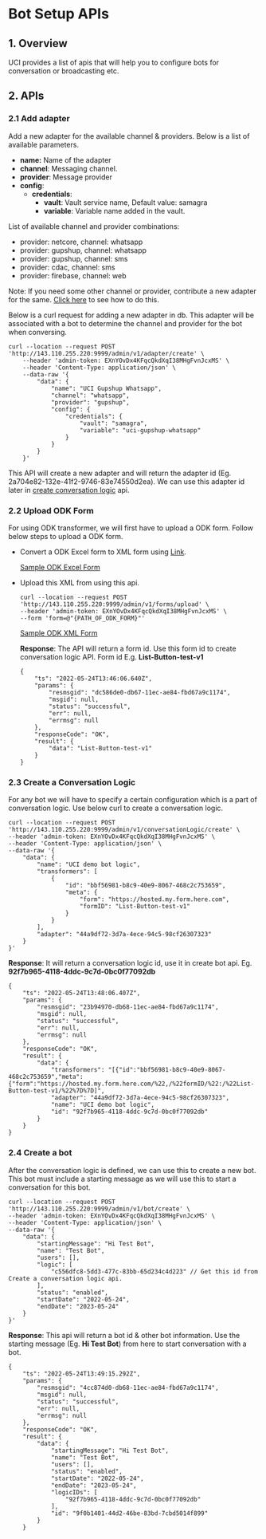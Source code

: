 # Bot Setup APIs

## 1. Overview

UCI provides a list of apis that will help you to configure bots for conversation or broadcasting etc.&#x20;

## 2. APIs

### 2.1 Add adapter&#x20;

Add a new adapter for the available channel & providers. Below is a list of available parameters.

* **name:** Name of the adapter
* **channel**: Messaging channel.
* **provider**: Message provider
* **config**:
  * **credentials**:
    * **vault**: Vault service name, Default value: samagra&#x20;
    * **variable**: Variable name added in the vault.

List of available channel and provider combinations:

* provider: netcore, channel: whatsapp
* provider: gupshup, channel: whatsapp
* provider: gupshup, channel: sms
* provider: cdac, channel: sms
* provider: firebase, channel: web

Note: If you need some other channel or provider, contribute a new adapter for the same. [Click here](../contribution-guide/create-an-adapter.md) to see how to do this.

Below is a curl request for adding a new adapter in db. This adapter will be associated with a bot to determine the channel and provider for the bot when conversing.

```
curl --location --request POST 'http://143.110.255.220:9999/admin/v1/adapter/create' \
    --header 'admin-token: EXnYOvDx4KFqcQkdXqI38MHgFvnJcxMS' \
    --header 'Content-Type: application/json' \
    --data-raw '{
        "data": {
            "name": "UCI Gupshup Whatsapp",
            "channel": "whatsapp",
            "provider": "gupshup",
            "config": {
                "credentials": {
                    "vault": "samagra",
                    "variable": "uci-gupshup-whatsapp"
                }
            }
        }
    }'  
```

This API will create a new adapter and will return the adapter id (Eg. 2a704e82-132e-41f2-9746-83e74550d2ea). We can use this adapter id later in [create conversation logic](bot-setup-apis.md#2.3-create-a-conversation-logic) api.

### 2.2 Upload ODK Form

For using ODK transformer, we will first have to upload a ODK form. Follow below steps to upload a ODK form.

*   Convert a ODK Excel form to XML form using [Link](https://getodk.org/xlsform/).

    [Sample ODK Excel Form](https://github.com/samagra-comms/docker-deploy/blob/main/media/List-QRB-Test-Bot.xlsx)
*   Upload this XML from using this api.

    ```
    curl --location --request POST 'http://143.110.255.220:9999/admin/v1/forms/upload' \
    --header 'admin-token: EXnYOvDx4KFqcQkdXqI38MHgFvnJcxMS' \
    --form 'form=@"{PATH_OF_ODK_FORM}"'
    ```

    [Sample ODK XML Form](https://github.com/samagra-comms/docker-deploy/blob/main/List-QRB-Test-Bot.xml)

    **Response**: The API will return a form id. Use this form id to create conversation logic API. Form id E.g. **List-Button-test-v1**

    ```
    {
        "ts": "2022-05-24T13:46:06.640Z",
        "params": {
            "resmsgid": "dc586de0-db67-11ec-ae84-fbd67a9c1174",
            "msgid": null,
            "status": "successful",
            "err": null,
            "errmsg": null
        },
        "responseCode": "OK",
        "result": {
            "data": "List-Button-test-v1"
        }
    }    
    ```

### 2.3 Create a Conversation Logic

For any bot we will have to specify a certain configuration which is a part of conversation logic. Use below curl to create a conversation logic.

```
curl --location --request POST 'http://143.110.255.220:9999/admin/v1/conversationLogic/create' \
--header 'admin-token: EXnYOvDx4KFqcQkdXqI38MHgFvnJcxMS' \
--header 'Content-Type: application/json' \
--data-raw '{
    "data": {
        "name": "UCI demo bot logic",
        "transformers": [
            {
                "id": "bbf56981-b8c9-40e9-8067-468c2c753659",
                "meta": {
                    "form": "https://hosted.my.form.here.com",
                    "formID": "List-Button-test-v1"
                }
            }
        ],
        "adapter": "44a9df72-3d7a-4ece-94c5-98cf26307323"
    }
}'
```

**Response**: It will return a conversation logic id, use it in create bot api. Eg. **92f7b965-4118-4ddc-9c7d-0bc0f77092db**

```
{
    "ts": "2022-05-24T13:48:06.407Z",
    "params": {
        "resmsgid": "23b94970-db68-11ec-ae84-fbd67a9c1174",
        "msgid": null,
        "status": "successful",
        "err": null,
        "errmsg": null
    },
    "responseCode": "OK",
    "result": {
        "data": {
            "transformers": "[{"id":"bbf56981-b8c9-40e9-8067-468c2c753659","meta":{"form":"https://hosted.my.form.here.com/%22,/%22formID/%22:/%22List-Button-test-v1/%22%7D%7D]",
            "adapter": "44a9df72-3d7a-4ece-94c5-98cf26307323",
            "name": "UCI demo bot logic",
            "id": "92f7b965-4118-4ddc-9c7d-0bc0f77092db"
        }
    }
}
```

### 2.4 Create a bot

After the conversation logic is defined, we can use this to create a new bot. This bot must include a starting message as we will use this to start a conversation for this bot.

```
curl --location --request POST 'http://143.110.255.220:9999/admin/v1/bot/create' \
--header 'admin-token: EXnYOvDx4KFqcQkdXqI38MHgFvnJcxMS' \
--header 'Content-Type: application/json' \
--data-raw '{
    "data": {
        "startingMessage": "Hi Test Bot",
        "name": "Test Bot",
        "users": [],
        "logic": [
            "c556dfc8-5dd3-477c-83bb-65d234c4d223" // Get this id from Create a conversation logic api.
        ],
        "status": "enabled",
        "startDate": "2022-05-24",
        "endDate": "2023-05-24"
    }
}'
```

**Response**: This api will return a bot id & other bot information. Use the starting message (Eg. **Hi Test Bot**) from here to start conversation with a bot.

```
{
    "ts": "2022-05-24T13:49:15.292Z",
    "params": {
        "resmsgid": "4cc874d0-db68-11ec-ae84-fbd67a9c1174",
        "msgid": null,
        "status": "successful",
        "err": null,
        "errmsg": null
    },
    "responseCode": "OK",
    "result": {
        "data": {
            "startingMessage": "Hi Test Bot",
            "name": "Test Bot",
            "users": [],
            "status": "enabled",
            "startDate": "2022-05-24",
            "endDate": "2023-05-24",
            "logicIDs": [
                "92f7b965-4118-4ddc-9c7d-0bc0f77092db"
            ],
            "id": "9f0b1401-44d2-46be-83bd-7cbd5014f899"
        }
    }
```
